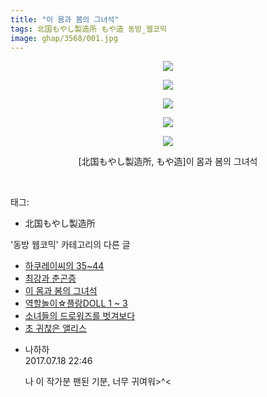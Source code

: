 ```yaml
---
title: "이 몸과 봄의 그녀석"
tags: 北国もやし製造所 もや造 동방_웹코믹
image: ghap/3568/001.jpg
---
```

<div class="article">
<p style="text-align: center; clear: none; float: none;"><img src="{{ site.nasurl }}/ghap/3568/001.jpg"/></p>
<p style="text-align: center; clear: none; float: none;"><img src="{{ site.nasurl }}/ghap/3568/002.jpg"/></p>
<p style="text-align: center; clear: none; float: none;"><img src="{{ site.nasurl }}/ghap/3568/003.jpg"/></p>
<p style="text-align: center; clear: none; float: none;"><img src="{{ site.nasurl }}/ghap/3568/004.jpg"/></p>
<p style="text-align: center; clear: none; float: none;"><img src="{{ site.nasurl }}/ghap/3568/005.jpg"/></p>
<p style="text-align: center; clear: none; float: none;">[北国もやし製造所, もや造]이 몸과 봄의 그녀석</p>
<p><br/></p>
</div><div class="tagTrail">
<p>태그: </p>
<ul>
<li>北国もやし製造所</li>
</ul>
</div><div class="another">
<p>'동방 웹코믹' 카테고리의 다른 글</p>
<ul>
<li><a href="/2017-07-17-ghap_3570">하쿠레이씨의 35~44</a></li>
<li><a href="/2017-07-17-ghap_3569">최강과 춘곤증</a></li>
<li><a href="/2017-07-17-ghap_3568">이 몸과 봄의 그녀석</a></li>
<li><a href="/2017-07-17-ghap_3567">역할놀이☆플랑DOLL 1 ~ 3</a></li>
<li><a href="/2017-07-17-ghap_3566">소녀들의 드로워즈를 벗겨보다</a></li>
<li><a href="/2017-07-17-ghap_3565">초 귀찮은 앨리스</a></li>
</ul>
</div><div class="cb_module cb_fluid">
<div class="cb_wrt cb_profile">
<div class="comment">
<ul>
<li class="cb_thumb_off" id="comment15038788">
<div class="cb_comment_area">
<div class="cb_info_area">
<div class="cb_section">
<span class="cb_nick_name">나하하</span>
</div>
<div class="cb_section">
<span class="cb_date">2017.07.18 22:46 </span>
</div>
</div>
<div class="cb_dsc_comment">
<p class="cb_dsc">
											나 이 작가분 팬된 기분, 너무 귀여워&gt;^&lt;
										</p>
</div>
</div></li>
</ul>
</div>
</div><!-- commentList close -->
</div>